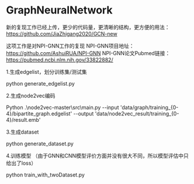 # GraphNeuralNetwork

新的复现工作已经上传，更少的代码量，更清晰的结构，更方便的用法： https://github.com/JiaZhigang2020/GCN-new

这项工作是对NPI-GNN工作的复现
NPI-GNN项目地址：https://github.com/AshuiRUA/NPI-GNN
NPI-GNN论文Pubmed链接：https://pubmed.ncbi.nlm.nih.gov/33822882/

1.生成edgelist，划分训练集/测试集

python generate_edgelist.py


2.生成node2vec编码

Python .\node2vec-master\src\main.py --input 'data/graph/training_{0-4}/bipartite_graph.edgelist' --output 'data/node2vec_result/training_{0-4}/result.emb'


3.生成dataset

python generate_dataset.py


4.训练模型 （由于GNN和CNN模型评价方面并没有很大不同，所以模型评估中只给出了loss）

python train_with_twoDataset.py
